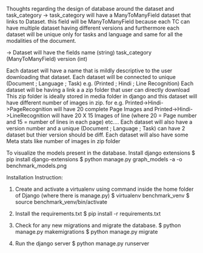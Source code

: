 Thoughts regarding the design of database around the dataset and task_category
-> 		task_category will have a ManyToManyField dataset that links to Dataset.
		this field will be ManyToManyField because each TC can have multiple dataset having different versions
		and furthermore each dataset will be unique only for tasks and language and same for all the modalities of the document.

-> 		Dataset will have the fields 
		name (string)
		task_category (ManyToManyField)
		version (int)
		

Each dataset will have a name that is mildly descriptive to the user downloading that dataset.
Each dataset will be connected to unique (Document ; Language ; Task) e.g. (Printed ; Hindi ; Line Recognition)
Each dataset will be having a link a a zip folder that user can directly download
	This zip folder is ideally stored in media folder in django and this dataset will have different number of images in zip.
	for e.g. Printed->Hindi->PageRecognition will have 20 complete Page Images
	and 	 Printed->Hindi->LineRecognition will have 20 X 15 Images of line (where 20 = Page number and 15 = number of lines in each page)
	etc....
Each dataset will also have a version number and a unique (Document ; Language ; Task) can have 2 dataset but thier version should be diff.
Each dataset will also have some Meta stats like
	number of images in zip folder

To visualize the models present in the database.
Install django extensions
$ pip install django-extensions
$ python manage.py graph_models -a -o benchmark_models.png

Installation Instruction:
1. Create and activate a virtualenv using command inside the home folder of Django (where there is manage.py)
$ virtualenv benchmark_venv
$ source benchmark_venv/bin/activate

2. Install the requirements.txt
$ pip install -r requirements.txt

3. Check for any new migrations and migrate the database.
$ python manage.py makemigrations
$ python manage.py migrate

4. Run the django server
$ python manage.py runserver

